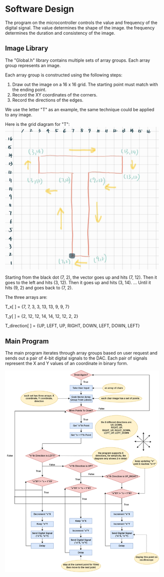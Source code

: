 # Software Design

The program on the microcontroller controls the value and frequency of the digital signal. The value determines the shape of the image. the frequency determines the duration and consistency of the image.

## Image Library

The "Global.h" library contains multiple sets of array groups. Each array group represents an image.

Each array group is constructed using the following steps:
1. Draw out the image on a 16 x 16 grid. The starting point must match with the ending point.
2. Record the XY coordinates of the corners.
3. Record the directions of the edges.

We use the letter "T" as an example, the same technique could be applied to any image.

Here is the grid diagram for "T":
![T](https://github.com/PaggieZ/EE-Emerge-2023-OscilloscopeFun/blob/main/pictures/T.png?raw=true)

Starting from the black dot (7, 2), the vector goes up and hits (7, 12). Then it goes to the left and hits (3, 12). Then it goes up and hits (3, 14). ... Until it hits (9, 2) and goes back to (7, 2). 

The three arrays are:

T_x[ ] = {7, 7, 3, 3, 13, 13, 9, 9, 7}

T_y[ ] = {2, 12, 12, 14, 14, 12, 12, 2, 2}

T_direction[ ] = {UP, LEFT, UP, RIGHT, DOWN, LEFT, DOWN, LEFT}

## Main Program

The main program iterates through array groups based on user request and sends out a pair of 4-bit digital signals to the DAC. Each pair of signals represent the X and Y values of an coordinate in binary form.

![flowchart](https://github.com/PaggieZ/EE-Emerge-2023-OscilloscopeFun/blob/main/pictures/flowchart.png?raw=true)
